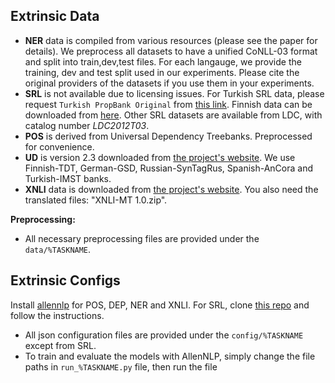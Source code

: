 Extrinsic Data
---------------
* **NER** data is compiled from various resources (please see the paper for details). We preprocess all datasets to have a unified CoNLL-03 format and split into train,dev,test files. For each langauge, we provide the training, dev and test split used in our experiments. Please cite the original providers of the datasets if you use them in your experiments. 
* **SRL** is not available due to licensing issues. For Turkish SRL data, please request `Turkish PropBank Original` from [this link](http://tools.nlp.itu.edu.tr/Datasets). Finnish data can be downloaded from [here](https://turkunlp.org/Finnish_PropBank/). Other SRL datasets are available from LDC, with catalog number _LDC2012T03_.
* **POS** is derived from Universal Dependency Treebanks. Preprocessed for convenience.
* **UD** is version 2.3 downloaded from [the project's website](https://universaldependencies.org/). We use Finnish-TDT, German-GSD, Russian-SynTagRus, Spanish-AnCora and Turkish-IMST banks. 
* **XNLI** data is downloaded from [the project's website](https://www.nyu.edu/projects/bowman/xnli/). You also need the translated files: "XNLI-MT 1.0.zip". 

**Preprocessing:**
* All necessary preprocessing files are provided under the `data/%TASKNAME`.


Extrinsic Configs
---------------
Install [allennlp](https://github.com/allenai/allennlp#installing-via-pip) for POS, DEP, NER and XNLI. 
For SRL, clone [this repo](https://github.com/gozdesahin/Subword_Semantic_Role_Labeling) and follow the instructions.


* All json configuration files are provided under the `config/%TASKNAME` except from SRL.
* To train and evaluate the models with AllenNLP, simply change the file paths in `run_%TASKNAME.py` file, then run the file
 
